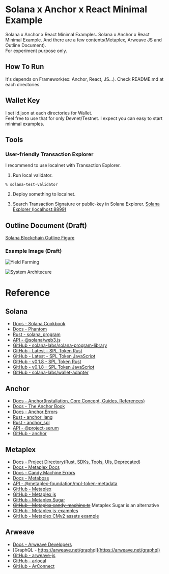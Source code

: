 # Solana x Anchor x React Minimal Example
Solana x Anchor x React Minimal Examples. Solana x Anchor x React Minimal Example. And there are a few contents(Metaplex, Arweave JS and Outline Document).  
For experiment purpose only.

## How To Run
It's depends on Framework(ex: Anchor, React, JS...). Check README.md at each directories.

## Wallet Key
I set id.json at each directories for Wallet.  
Feel free to use that for only Devnet/Testnet. I expect you can easy to start minimal examples.

## Tools
### User-friendly Transaction Explorer
I recommend to use localnet with Transaction Explorer.

1. Run local validator.
```
% solana-test-validator
```

2. Deploy something to localnet.

3. Search Transaction Signature or public-key in Solana Explorer.
[Solana Explorer (localhost:8899)](https://explorer.solana.com/?cluster=custom)

## Outline Document (Draft)
[Solana Blockchain Outline Figure](https://github.com/256hax/solana-anchor-react-minimal-example/blob/main/docs/Solana_Blockchain_Outline_Figure.pptx)

### Example Image (Draft)
![Yield Farming](https://github.com/256hax/solana-anchor-react-minimal-example/blob/main/docs/screenshot/outline-example-dex.png?raw=true)

![System Architecure](https://github.com/256hax/solana-anchor-react-minimal-example/blob/main/docs/screenshot/outline-example-system-architecture.png?raw=true)

# Reference
## Solana
- [Docs - Solana Cookbook](https://solanacookbook.com/)
- [Docs - Phantom](https://docs.phantom.app/)
- [Rust - solana_program](https://docs.rs/solana-program/latest/solana_program/)
- [API - @solana/web3.js](https://solana-labs.github.io/solana-web3.js/modules.html)
- [GitHub - solana-labs/solana-program-library](https://github.com/solana-labs/solana-program-library)
- [GitHub - Latest - SPL Token Rust](https://github.com/solana-labs/solana-program-library/blob/master/token/program/src/instruction.rs)
- [GitHub - Latest - SPL Token JavaScript](https://github.com/solana-labs/solana-program-library/tree/master/token/js)
- [GitHub - v0.1.8 - SPL Token Rust](https://github.com/solana-labs/solana-program-library/blob/%40solana/spl-token%40v0.1.8/token/program/src/instruction.rs)
- [GitHub - v0.1.8 - SPL Token JavaScript](https://github.com/solana-labs/solana-program-library/blob/%40solana/spl-token%40v0.1.8/token/js/client/token.js)
- [GitHub - solana-labs/wallet-adapter](https://github.com/solana-labs/wallet-adapter)

## Anchor
- [Docs - Anchor(Installation, Core Concept, Guides, References)](https://www.anchor-lang.com/)
- [Docs - The Anchor Book](https://book.anchor-lang.com/)
- [Docs - Anchor Errors](https://anchor.so/errors)
- [Rust - anchor_lang](https://docs.rs/anchor-lang/latest/anchor_lang/)
- [Rust - anchor_spl](https://docs.rs/anchor-spl/0.22.1/anchor_spl/index.html)
- [API - @project-serum](https://github.com/project-serum/serum-ts/tree/master/packages)
- [GitHub - anchor](https://github.com/coral-xyz/anchor)

## Metaplex
- [Docs - Project Directory(Rust, SDKs, Tools, UIs, Deprecated)](https://github.com/metaplex-foundation/metaplex)
- [Docs - Metaplex Docs](https://docs.metaplex.com/)
- [Docs - Candy Machine Errors](https://docs.metaplex.com/candy-machine-v1/cm-errors)
- [Docs - Metaboss](https://metaboss.rs/)
- [API - @metaplex-foundation/mpl-token-metadata](https://metaplex-foundation.github.io/metaplex-program-library/docs/token-metadata/index.html)
- [GitHub - Metaplex](https://github.com/metaplex-foundation/metaplex)
- [GitHub - Metaplex js](https://github.com/metaplex-foundation/js)
- [GitHub - Metaplex Sugar](https://github.com/metaplex-foundation/sugar)
- ~~[GitHub - Metaplex candy-machine.ts](https://github.com/metaplex-foundation/metaplex/blob/master/js/packages/candy-machine-ui/src/candy-machine.ts)~~ Metaplex Sugar is an alternative
- [GitHub - Metaplex js-examples](https://github.com/metaplex-foundation/js-examples)
- [GitHub - Metaplex CMv2 assets example](https://github.com/metaplex-foundation/metaplex/tree/master/js/packages/cli/example-assets)

## Arweave
- [Docs - Arweave Developers](https://docs.arweave.org/developers/)
- [GraphQL - https://arweave.net/graphql](https://arweave.net/graphql)
- [GitHub - arweave-js](https://github.com/ArweaveTeam/arweave-js)
- [GitHub - arlocal](https://github.com/textury/arlocal)
- [GitHub - ArConnect](https://github.com/th8ta/ArConnect)
